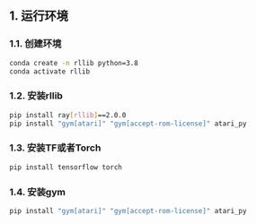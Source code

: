 ## 1. 运行环境

### 1.1. 创建环境
```bash
conda create -n rllib python=3.8
conda activate rllib
```
### 1.2. 安装rllib
```bash
pip install ray[rllib]==2.0.0 
pip install "gym[atari]" "gym[accept-rom-license]" atari_py
```
### 1.3. 安装TF或者Torch
```bash
pip install tensorflow torch
```
### 1.4. 安装gym
```bash
pip install "gym[atari]" "gym[accept-rom-license]" atari_py
```